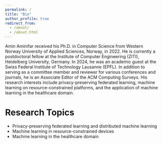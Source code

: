 ```yaml
---
permalink: /
title: "Bio"
author_profile: true
redirect_from: 
  - /about/
  - /about.html
---
```


<!--Amin Aminifar is a ZITI postdoctoral fellow at the Institute of Computer Engineering (ZITI), Heidelberg University, Germany. He received his Ph.D. degree in computer science from the Western Norway University of Applied Sciences, Bergen, Norway, in 2022.-->

Amin Aminifar received his Ph.D. in Computer Science from Western Norway University of Applied Sciences, Norway, in 2022. He is currently a postdoctoral fellow at the Institute of Computer Engineering (ZITI), Heidelberg University, Germany. In 2024, he was an academic guest at the Swiss Federal Institute of Technology Lausanne (EPFL). In addition to serving as a committee member and reviewer for various conferences and journals, he is an Associate Editor of the ACM Computing Surveys. His research interests include privacy-preserving federated learning, machine learning on resource-constrained platforms, and the application of machine learning in the healthcare domain.

Research Topics
======
* Privacy-preserving federated learning and distributed machine learning
* Machine learning in resource-constrained devices 
* Machine learning in the healthcare domain



